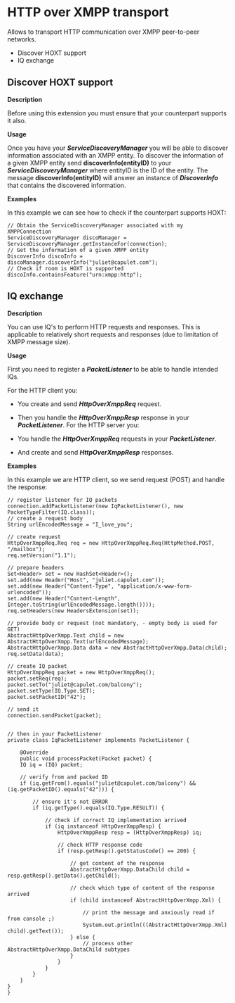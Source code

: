HTTP over XMPP transport
========================

Allows to transport HTTP communication over XMPP peer-to-peer networks.

  * Discover HOXT support
  * IQ exchange


Discover HOXT support
---------------------

**Description**

Before using this extension you must ensure that your counterpart supports it
also.

**Usage**

Once you have your _**ServiceDiscoveryManager**_ you will be able to discover
information associated with an XMPP entity. To discover the information of a
given XMPP entity send **discoverInfo(entityID)** to your
_**ServiceDiscoveryManager**_ where entityID is the ID of the entity. The
message **discoverInfo(entityID)** will answer an instance of
_**DiscoverInfo**_ that contains the discovered information.

**Examples**

In this example we can see how to check if the counterpart supports HOXT:

```
// Obtain the ServiceDiscoveryManager associated with my XMPPConnection
ServiceDiscoveryManager discoManager = ServiceDiscoveryManager.getInstanceFor(connection);
// Get the information of a given XMPP entity
DiscoverInfo discoInfo = discoManager.discoverInfo("juliet@capulet.com");
// Check if room is HOXT is supported
discoInfo.containsFeature("urn:xmpp:http");
```
IQ exchange
-----------

**Description**

You can use IQ's to perform HTTP requests and responses. This is applicable to
relatively short requests and responses (due to limitation of XMPP message
size).

**Usage**

First you need to register a _**PacketListener**_ to be able to handle
intended IQs.

For the HTTP client you:

  * You create and send _**HttpOverXmppReq**_ request.
  * Then you handle the _**HttpOverXmppResp**_ response in your _**PacketListener**_.
For the HTTP server you:

  * You handle the _**HttpOverXmppReq**_ requests in your _**PacketListener**_.
  * And create and send _**HttpOverXmppResp**_ responses.

**Examples**

In this example we are HTTP client, so we send request (POST) and handle the
response:

```
// register listener for IQ packets
connection.addPacketListener(new IqPacketListener(), new PacketTypeFilter(IQ.class));
// create a request body
String urlEncodedMessage = "I_love_you";

// create request
HttpOverXmppReq.Req req = new HttpOverXmppReq.Req(HttpMethod.POST, "/mailbox");
req.setVersion("1.1");

// prepare headers
Set<Header> set = new HashSet<Header>();
set.add(new Header("Host", "juliet.capulet.com"));
set.add(new Header("Content-Type", "application/x-www-form- urlencoded"));
set.add(new Header("Content-Length", Integer.toString(urlEncodedMessage.length())));
req.setHeaders(new HeadersExtension(set));

// provide body or request (not mandatory, - empty body is used for GET)
AbstractHttpOverXmpp.Text child = new AbstractHttpOverXmpp.Text(urlEncodedMessage);
AbstractHttpOverXmpp.Data data = new AbstractHttpOverXmpp.Data(child);
req.setData(data);

// create IQ packet
HttpOverXmppReq packet = new HttpOverXmppReq();
packet.setReq(req);
packet.setTo("juliet@capulet.com/balcony");
packet.setType(IQ.Type.SET);
packet.setPacketID("42");

// send it
connection.sendPacket(packet);


// then in your PacketListener
private class IqPacketListener implements PacketListener {

	@Override
	public void processPacket(Packet packet) {
	IQ iq = (IQ) packet;

	// verify from and packed ID
	if (iq.getFrom().equals("juliet@capulet.com/balcony") && (iq.getPacketID().equals("42"))) {

		// ensure it's not ERROR
		if (iq.getType().equals(IQ.Type.RESULT)) {

			// check if correct IQ implementation arrived
			if (iq instanceof HttpOverXmppResp) {
				HttpOverXmppResp resp = (HttpOverXmppResp) iq;

				// check HTTP response code
				if (resp.getResp().getStatusCode() == 200) {

					// get content of the response
					AbstractHttpOverXmpp.DataChild child = resp.getResp().getData().getChild();

					// check which type of content of the response arrived
					if (child instanceof AbstractHttpOverXmpp.Xml) {

						// print the message and anxiously read if from console ;)
						System.out.println(((AbstractHttpOverXmpp.Xml) child).getText());
					} else {
						// process other AbstractHttpOverXmpp.DataChild subtypes
					}
				}
			}
		}
	}
}
}
```
